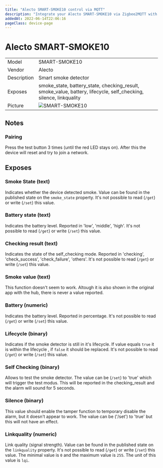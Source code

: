 ```yaml
---
title: "Alecto SMART-SMOKE10 control via MQTT"
description: "Integrate your Alecto SMART-SMOKE10 via Zigbee2MQTT with whatever smart home infrastructure you are using without the vendor's bridge or gateway."
addedAt: 2022-06-14T22:06:16
pageClass: device-page
---
```


<!-- !!!! -->
<!-- ATTENTION: This file is auto-generated through docgen! -->
<!-- You can only edit the "Notes"-Section between the two comment lines "Notes BEGIN" and "Notes END". -->
<!-- Do not use h1 or h2 heading within "## Notes"-Section. -->
<!-- !!!! -->

# Alecto SMART-SMOKE10

|     |     |
|-----|-----|
| Model | SMART-SMOKE10  |
| Vendor  | Alecto  |
| Description | Smart smoke detector |
| Exposes | smoke_state, battery_state, checking_result, smoke_value, battery, lifecycle, self_checking, silence, linkquality |
| Picture | ![SMART-SMOKE10](https://www.zigbee2mqtt.io/images/devices/SMART-SMOKE10.jpg) |


<!-- Notes BEGIN: You can edit here. Add "## Notes" headline if not already present. -->
## Notes

### Pairing
Press the test button 3 times (until the red LED stays on).
After this the device will reset and try to join a network.
<!-- Notes END: Do not edit below this line -->

## Exposes

### Smoke State (text)
Indicates whether the device detected smoke.
Value can be found in the published state on the `smoke_state` property.
It's not possible to read (`/get`) or write (`/set`) this value.

### Battery state (text)
Indicates the battery level. Reported in 'low', 'middle', 'high'. 
It's not possible to read (`/get`) or write (`/set`) this value.

### Checking result (text)
Indicates the state of the self_checking mode. Reported in 'checking', 'check_success', 'check_failure', 'others'.
It's not possible to read (`/get`) or write (`/set`) this value.

### Smoke value (text)
This function doesn't seem to work. Altough it is also shown in the original app with the hub, there is never a value reported. 

### Battery (numeric)
Indicates the battery level. Reported in percentage. 
It's not possible to read (`/get`) or write (`/set`) this value.

### Lifecycle (binary)
Indicates if the smoke detector is still in it's lifecycle. If value equals `true` it is within the lifecycle , if `false` it should be replaced.
It's not possible to read (`/get`) or write (`/set`) this value.

### Self Checking (binary)
Allows to test the smoke detector. The value can be (`/set`) to 'true' which will trigger the test modus. This will be reported in the checking_result and the alarm will sound for 5 seconds. 

### Silence (binary)
This value should enable the tamper function to temporary disable the alarm, but it doesn't appear to work. The value can be ('/set') to 'true' but this will not have an effect. 

### Linkquality (numeric)
Link quality (signal strength).
Value can be found in the published state on the `linkquality` property.
It's not possible to read (`/get`) or write (`/set`) this value.
The minimal value is `0` and the maximum value is `255`.
The unit of this value is `lqi`.